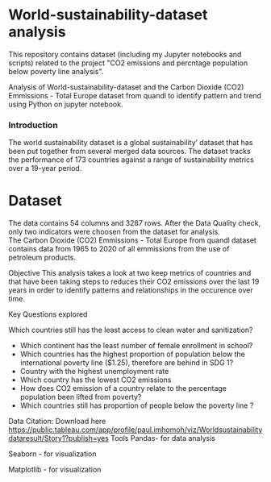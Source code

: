 # World-sustainability-dataset analysis

This repository contains dataset (including my Jupyter notebooks and scripts) related to the project "CO2 emissions and percntage population below  poverty line analysis".

Analysis of World-sustainability-dataset and the Carbon Dioxide (CO2) Emmissions - Total Europe  dataset from quandl to identify pattern and trend using Python on jupyter notebook.

### Introduction
The world sustainability dataset is a global sustainability’ dataset that has been put together from several merged data sources. The dataset tracks the performance of 173 countries against a range of sustainability metrics over a 19-year period. 

# Dataset
The data contains 54 columns and 3287 rows. After the Data Quality check, only two indicators were choosen from the dataset for analysis.	
The Carbon Dioxide (CO2) Emmissions - Total Europe from quandl dataset contains data from 1965 to 2020 of all emmissions from the use of petroleum products.

Objective
This analysis  takes a look at two keep metrics of countries and that have been taking steps to reduces their CO2 emissions over the last 19 years in order to identify patterns and relationships in the occurence over time.


Key Questions explored

Which countries still has the least access to clean water and sanitization?
- Which continent has the least number of female enrollment in school?
- Which countries has the highest proportion of population below the international poverty line ($1.25), therefore are behind in SDG 1?
- Country with the highest unemployment rate  
- Which country has the lowest CO2 emissions 
- How does CO2 emission of a country relate to the percentage population been lifted from poverty?
- Which countries still has proportion of people below the poverty line ?

Data
Citation: 
Download here
https://public.tableau.com/app/profile/paul.imhomoh/viz/Worldsustainabilitydataresult/Story1?publish=yes
Tools
Pandas- for data analysis

Seaborn - for visualization

Matplotlib - for visualization
